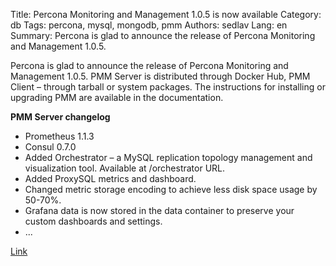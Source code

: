 Title: Percona Monitoring and Management 1.0.5 is now available
Category: db
Tags: percona, mysql, mongodb, pmm
Authors: sedlav
Lang: en
Summary: Percona is glad to announce the release of Percona Monitoring and Management 1.0.5.

Percona is glad to announce the release of Percona Monitoring and Management 1.0.5. PMM Server is distributed through Docker Hub, PMM Client – through tarball or system packages. The instructions for installing or upgrading PMM are available in the documentation.

**PMM Server changelog**

* Prometheus 1.1.3
* Consul 0.7.0
* Added Orchestrator – a MySQL replication topology management and visualization tool. Available at /orchestrator URL.
* Added ProxySQL metrics and dashboard.
* Changed metric storage encoding to achieve less disk space usage by 50-70%.
* Grafana data is now stored in the data container to preserve your custom dashboards and settings.
* ...

[Link](https://www.percona.com/blog/2016/10/14/percona-monitoring-management-1-0-5-now-available/)